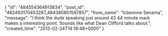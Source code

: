  {
   "id": "484554364913834",
   "post_id": "462493170453287_484380801597857",
   "from_name": "Icbeonne Senama",
   "message": "I think the dude speaking just around 43 44 minute mark makes a interesting point. Sounds like what Dean Clifford talks about.",
   "created_time": "2013-02-24T14:18:48+0000"
 }
